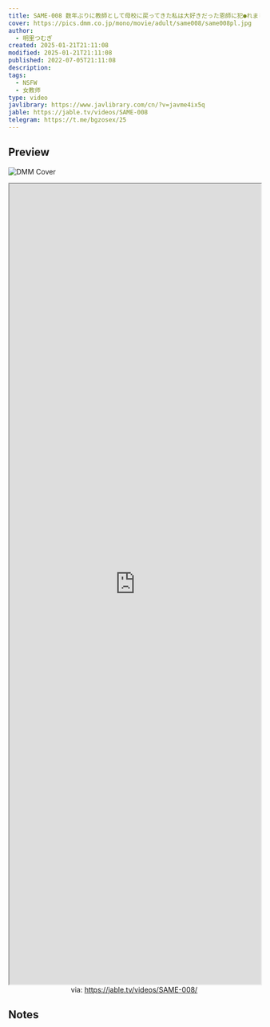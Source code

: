 ```yaml
---
title: SAME-008 数年ぶりに教師として母校に戻ってきた私は大好きだった恩師に犯●れました。 明里つむぎ
cover: https://pics.dmm.co.jp/mono/movie/adult/same008/same008pl.jpg
author:
  - 明里つむぎ
created: 2025-01-21T21:11:08
modified: 2025-01-21T21:11:08
published: 2022-07-05T21:11:08
description: 
tags:
  - NSFW
  - 女教师
type: video
javlibrary: https://www.javlibrary.com/cn/?v=javme4ix5q
jable: https://jable.tv/videos/SAME-008
telegram: https://t.me/bgzosex/25
---
```

## Preview

![DMM Cover](https://pics.dmm.co.jp/mono/movie/adult/same008/same008pl.jpg)

<iframe src='https://jable.tv/videos/SAME-008/' style='height:40vh;width:100%' class='iframe-radius' allow='fullscreen'></iframe>
<center>via: <a href='https://jable.tv/videos/SAME-008/' target='_blank' class='external-link'>https://jable.tv/videos/SAME-008/</a></center>


## Notes


